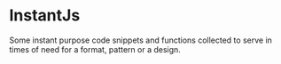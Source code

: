 # InstantJs
Some instant purpose code snippets and functions collected to serve in times of need for a format, pattern or a design.

